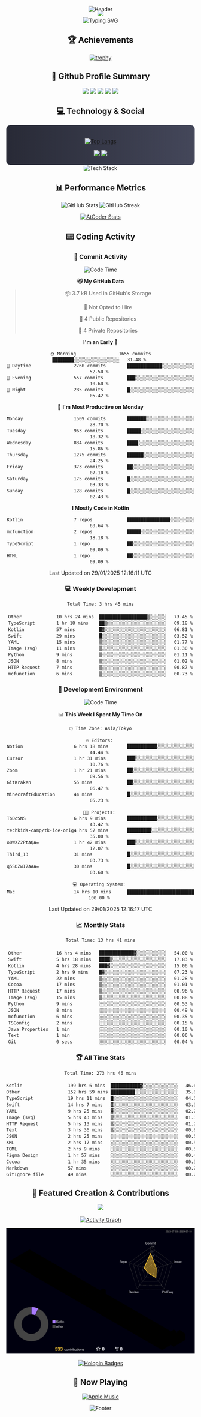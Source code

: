 <div align="center">
  
![Header](https://capsule-render.vercel.app/api?type=waving&color=gradient&customColorList=12&height=300&section=header&text=Welcome%20to%20Batapii's%20Universe&fontSize=50&animation=fadeIn&fontAlignY=40&desc=Android%20Developer%20|%20Kotlin%20LOVE%20)

<div style="margin-top: -20px;">
  <img src="https://readme-typing-svg.herokuapp.com/?lines=Crafting+Android+Experiences;Building+Tomorrow's+Apps+Today;Always+Learning,+Always+Growing&font=Fira%20Code&center=true&width=440&height=45&color=f75c7e&vCenter=true&size=22&pause=1000">
</div>

<a href="https://git.io/typing-svg">
  <img src="https://readme-typing-svg.demolab.com?font=Fira+Code&weight=600&size=28&duration=4000&pause=1000&center=true&vCenter=true&width=800&lines=Hey+there!+I'm+Batapii+%F0%9F%91%8B;Android+Developer+from+Japan+%F0%9F%87%AF%F0%9F%87%B5" alt="Typing SVG" />
</a>

## 🏆 Achievements

[![trophy](https://github-profile-trophy.vercel.app/?username=batapii&theme=onestar&no-frame=true&no-bg=true&column=8&rank=SECRET,SSS,SS,S,AAA,AA,A,B,C,?&margin-w=10&margin-h=10)](https://github.com/ryo-ma/github-profile-trophy)

## 🎯 Github Profile Summary

<div align="center">
  <img src="http://github-profile-summary-cards.vercel.app/api/cards/profile-details?username=batapii&theme=radical" />
  <img src="http://github-profile-summary-cards.vercel.app/api/cards/repos-per-language?username=batapii&theme=radical" />
  <img src="http://github-profile-summary-cards.vercel.app/api/cards/most-commit-language?username=batapii&theme=radical" />
  <img src="http://github-profile-summary-cards.vercel.app/api/cards/stats?username=batapii&theme=radical" />
  <img src="http://github-profile-summary-cards.vercel.app/api/cards/productive-time?username=batapii&theme=radical" />
</div>

## 💻 Technology & Social

<div align="center" style="background: linear-gradient(to right, #282A36, #44475A); padding: 20px; border-radius: 10px;">

[![Top Langs](https://github-readme-stats.vercel.app/api/top-langs/?username=batapii
)](https://github.com/anuraghazra/github-readme-stats)

<div style="margin-top: 15px">
<a href="https://github.com/batapii"><img src="https://img.shields.io/github/followers/batapii?style=for-the-badge&logo=github&label=Follow&color=ff6e96&labelColor=282A36"/></a>
<a href="https://twitter.com/batapii3939"><img src="https://img.shields.io/twitter/follow/batapii?style=for-the-badge&logo=twitter&color=1DA1F2&labelColor=282A36&label= Twitter"/></a>
</div>

</div>

<div align="center">
<img src="https://github-readme-tech-stack.vercel.app/api/cards?title=Tech+Stack&align=center&titleAlign=center&fontSize=20&lineHeight=10&lineCount=4&theme=github_dark&width=800&bg=%230D1117&badge=%23161B22&border=%2321262D&titleColor=%2358A6FF&line1=kotlin%2Ckotlin%2C0095D5%3Bandroid%2Candroid%2C00ff00%3Bjetpackcompose%2Cjetpack%2C4285F4%3B&line2=swift%2Cswift%2CFA7343%3Bfirebase%2Cfirebase%2CFFCA28%3Bgithub%2Cgithub%2C181717%3B&line3=typescript%2Ctypescript%2C3178C6%3Bgraphql%2Cgraphql%2CE10098%3Bsupabase%2Csupabase%2C3FCF8E%3B&line4=gradle%2Cgradle%2C02303A%3Bgitkraken%2Cgitkraken%2C179287%3Bpostman%2Cpostman%2CFF6C37%3B" alt="Tech Stack" />
</div>



## 📊 Performance Metrics

<div align="center">

![GitHub Stats](https://github-readme-stats.vercel.app/api?username=batapii&show_icons=true&theme=radical&hide_border=true&bg_color=0D1117)
![GitHub Streak](https://github-readme-streak-stats.herokuapp.com/?user=batapii&theme=radical&hide_border=true&background=0D1117)

[![AtCoder Stats](https://atcoder-readme-stats.vercel.app/stats/batapii3939?theme=dark&show_history=5&width=495)](https://github.com/iwbc-mzk/atcoder-readme-stats)

</div>

## ⌨️ Coding Activity

### 🌟 Commit Activity
<!--START_SECTION:commit-stats-->
![Code Time](http://img.shields.io/badge/Code%20Time-427%20hrs%2035%20mins-blue)

**🐱 My GitHub Data** 

> 📦 3.7 kB Used in GitHub's Storage 
 > 
> 🚫 Not Opted to Hire
 > 
> 📜 4 Public Repositories 
 > 
> 🔑 4 Private Repositories 
 > 
**I'm an Early 🐤** 

```text
🌞 Morning                1655 commits        ████████░░░░░░░░░░░░░░░░░   31.48 % 
🌆 Daytime                2760 commits        █████████████░░░░░░░░░░░░   52.50 % 
🌃 Evening                557 commits         ███░░░░░░░░░░░░░░░░░░░░░░   10.60 % 
🌙 Night                  285 commits         █░░░░░░░░░░░░░░░░░░░░░░░░   05.42 % 
```
📅 **I'm Most Productive on Monday** 

```text
Monday                   1509 commits        ███████░░░░░░░░░░░░░░░░░░   28.70 % 
Tuesday                  963 commits         █████░░░░░░░░░░░░░░░░░░░░   18.32 % 
Wednesday                834 commits         ████░░░░░░░░░░░░░░░░░░░░░   15.86 % 
Thursday                 1275 commits        ██████░░░░░░░░░░░░░░░░░░░   24.25 % 
Friday                   373 commits         ██░░░░░░░░░░░░░░░░░░░░░░░   07.10 % 
Saturday                 175 commits         █░░░░░░░░░░░░░░░░░░░░░░░░   03.33 % 
Sunday                   128 commits         █░░░░░░░░░░░░░░░░░░░░░░░░   02.43 % 
```


**I Mostly Code in Kotlin** 

```text
Kotlin                   7 repos             ████████████████░░░░░░░░░   63.64 % 
mcfunction               2 repos             █████░░░░░░░░░░░░░░░░░░░░   18.18 % 
TypeScript               1 repo              ██░░░░░░░░░░░░░░░░░░░░░░░   09.09 % 
HTML                     1 repo              ██░░░░░░░░░░░░░░░░░░░░░░░   09.09 % 
```




 Last Updated on 29/01/2025 12:16:11 UTC
<!--END_SECTION:commit-stats-->

### 💻 Weekly Development
<!--START_SECTION:wakatime-->

```txt
Total Time: 3 hrs 45 mins

Other             10 hrs 24 mins  ██████████████████▒░░░░░░   73.45 %
TypeScript        1 hr 18 mins    ██▒░░░░░░░░░░░░░░░░░░░░░░   09.18 %
Kotlin            57 mins         █▓░░░░░░░░░░░░░░░░░░░░░░░   06.81 %
Swift             29 mins         █░░░░░░░░░░░░░░░░░░░░░░░░   03.52 %
YAML              15 mins         ▒░░░░░░░░░░░░░░░░░░░░░░░░   01.77 %
Image (svg)       11 mins         ▒░░░░░░░░░░░░░░░░░░░░░░░░   01.30 %
Python            9 mins          ▒░░░░░░░░░░░░░░░░░░░░░░░░   01.11 %
JSON              8 mins          ▒░░░░░░░░░░░░░░░░░░░░░░░░   01.02 %
HTTP Request      7 mins          ▒░░░░░░░░░░░░░░░░░░░░░░░░   00.87 %
mcfunction        6 mins          ▒░░░░░░░░░░░░░░░░░░░░░░░░   00.73 %
```

<!--END_SECTION:wakatime-->

### 🔨 Development Environment
<!--START_SECTION:dev-stats-->
![Code Time](http://img.shields.io/badge/Code%20Time-427%20hrs%2035%20mins-blue)

📊 **This Week I Spent My Time On** 

```text
🕑︎ Time Zone: Asia/Tokyo

🔥 Editors: 
Notion                   6 hrs 18 mins       ███████████░░░░░░░░░░░░░░   44.44 % 
Cursor                   1 hr 31 mins        ███░░░░░░░░░░░░░░░░░░░░░░   10.76 % 
Zoom                     1 hr 21 mins        ██░░░░░░░░░░░░░░░░░░░░░░░   09.56 % 
GitKraken                55 mins             ██░░░░░░░░░░░░░░░░░░░░░░░   06.47 % 
MinecraftEducation       44 mins             █░░░░░░░░░░░░░░░░░░░░░░░░   05.23 % 

🐱‍💻 Projects: 
ToDoSNS                  6 hrs 9 mins        ███████████░░░░░░░░░░░░░░   43.42 % 
techkids-camp/tk-ice-onig4 hrs 57 mins       █████████░░░░░░░░░░░░░░░░   35.00 % 
o0WXZ2PtAQA=             1 hr 42 mins        ███░░░░░░░░░░░░░░░░░░░░░░   12.07 % 
Third_13                 31 mins             █░░░░░░░░░░░░░░░░░░░░░░░░   03.73 % 
q5SDZwI7AAA=             30 mins             █░░░░░░░░░░░░░░░░░░░░░░░░   03.60 % 

💻 Operating System: 
Mac                      14 hrs 10 mins      █████████████████████████   100.00 % 
```


 Last Updated on 29/01/2025 12:16:17 UTC
<!--END_SECTION:dev-stats-->

### 📈 Monthly Stats
<!--START_SECTION:wakamonth-->

```txt
Total Time: 13 hrs 41 mins

Other             16 hrs 4 mins   █████████████▓░░░░░░░░░░░   54.00 %
Swift             5 hrs 18 mins   ████▒░░░░░░░░░░░░░░░░░░░░   17.83 %
Kotlin            4 hrs 28 mins   ███▓░░░░░░░░░░░░░░░░░░░░░   15.06 %
TypeScript        2 hrs 9 mins    █▓░░░░░░░░░░░░░░░░░░░░░░░   07.23 %
YAML              22 mins         ▒░░░░░░░░░░░░░░░░░░░░░░░░   01.28 %
Cocoa             17 mins         ▒░░░░░░░░░░░░░░░░░░░░░░░░   01.01 %
HTTP Request      17 mins         ▒░░░░░░░░░░░░░░░░░░░░░░░░   00.96 %
Image (svg)       15 mins         ▒░░░░░░░░░░░░░░░░░░░░░░░░   00.88 %
Python            9 mins          ░░░░░░░░░░░░░░░░░░░░░░░░░   00.53 %
JSON              8 mins          ░░░░░░░░░░░░░░░░░░░░░░░░░   00.49 %
mcfunction        6 mins          ░░░░░░░░░░░░░░░░░░░░░░░░░   00.35 %
TSConfig          2 mins          ░░░░░░░░░░░░░░░░░░░░░░░░░   00.15 %
Java Properties   1 min           ░░░░░░░░░░░░░░░░░░░░░░░░░   00.10 %
Text              1 min           ░░░░░░░░░░░░░░░░░░░░░░░░░   00.06 %
Git               0 secs          ░░░░░░░░░░░░░░░░░░░░░░░░░   00.04 %
```

<!--END_SECTION:wakamonth-->

### 🏆 All Time Stats
<!--START_SECTION:wakaalltime-->

```txt
Total Time: 273 hrs 46 mins

Kotlin                 199 hrs 6 mins  ███████████▓░░░░░░░░░░░░░   46.66 %
Other                  152 hrs 59 mins █████████░░░░░░░░░░░░░░░░   35.85 %
TypeScript             19 hrs 11 mins  █░░░░░░░░░░░░░░░░░░░░░░░░   04.50 %
Swift                  14 hrs 7 mins   ▓░░░░░░░░░░░░░░░░░░░░░░░░   03.31 %
YAML                   9 hrs 25 mins   ▓░░░░░░░░░░░░░░░░░░░░░░░░   02.21 %
Image (svg)            5 hrs 43 mins   ▒░░░░░░░░░░░░░░░░░░░░░░░░   01.34 %
HTTP Request           5 hrs 13 mins   ▒░░░░░░░░░░░░░░░░░░░░░░░░   01.23 %
Text                   3 hrs 36 mins   ▒░░░░░░░░░░░░░░░░░░░░░░░░   00.85 %
JSON                   2 hrs 25 mins   ░░░░░░░░░░░░░░░░░░░░░░░░░   00.57 %
XML                    2 hrs 17 mins   ░░░░░░░░░░░░░░░░░░░░░░░░░   00.54 %
TOML                   2 hrs 9 mins    ░░░░░░░░░░░░░░░░░░░░░░░░░   00.51 %
Figma Design           1 hr 57 mins    ░░░░░░░░░░░░░░░░░░░░░░░░░   00.46 %
Cocoa                  1 hr 35 mins    ░░░░░░░░░░░░░░░░░░░░░░░░░   00.37 %
Markdown               57 mins         ░░░░░░░░░░░░░░░░░░░░░░░░░   00.22 %
GitIgnore file         49 mins         ░░░░░░░░░░░░░░░░░░░░░░░░░   00.20 %
```

<!--END_SECTION:wakaalltime-->


## 🌟 Featured Creation & Contributions

<div align="center">
  <a href="https://github.com/batapii/ToDoSNS">
    <img src="https://github-readme-stats.vercel.app/api/pin/?username=batapii&repo=ToDoSNS&theme=radical&hide_border=true&bg_color=0D1117" />
  </a>

[![Activity Graph](https://github-readme-activity-graph.vercel.app/graph?username=batapii&custom_title=Contribution%20Graph&hide_border=true&theme=radical&bg_color=0D1117)](https://github.com/ashutosh00710/github-readme-activity-graph)

![3D Contrib](./profile-3d-contrib/profile-night-rainbow.svg)

[![Holopin Badges](https://holopin.me/batapii)](https://holopin.io/@batapii)

</div>

## 🎵 Now Playing

<div align="center">
  
[![Apple Music](https://music-profile.rayriffy.com/theme/dark.svg?uid=001005.6598667d2ffd4a10a4f429edd0ba24c4.1156)](https://github.com/rayriffy/apple-music-github-profile)

</div>

![Footer](https://capsule-render.vercel.app/api?type=waving&color=gradient&customColorList=12&height=100&section=footer)

</div>

